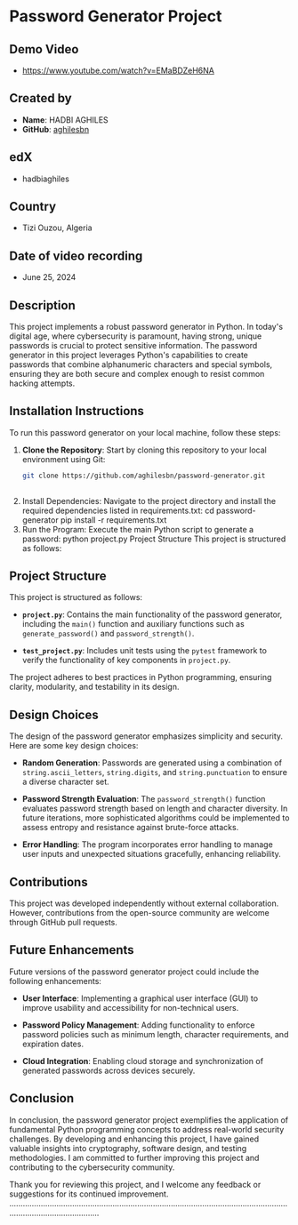 # Password Generator Project

## Demo Video
- https://www.youtube.com/watch?v=EMaBDZeH6NA

## Created by
- **Name**: HADBI AGHILES
- **GitHub**: [aghilesbn](https://github.com/aghilesbn)

## edX
- hadbiaghiles

## Country
- Tizi Ouzou, Algeria

## Date of video recording
- June 25, 2024

## Description
This project implements a robust password generator in Python. In today's digital age, where cybersecurity is paramount, having strong, unique passwords is crucial to protect sensitive information. The password generator in this project leverages Python's capabilities to create passwords that combine alphanumeric characters and special symbols, ensuring they are both secure and complex enough to resist common hacking attempts.

## Installation Instructions
To run this password generator on your local machine, follow these steps:

1. **Clone the Repository**: Start by cloning this repository to your local environment using Git:
   ```bash
   git clone https://github.com/aghilesbn/password-generator.git
 
2. Install Dependencies: Navigate to the project directory and install the required dependencies listed in requirements.txt:
    cd password-generator
    pip install -r requirements.txt
3. Run the Program: Execute the main Python script to generate a password:
   python project.py
Project Structure
This project is structured as follows:


## Project Structure
This project is structured as follows:

- **`project.py`**: Contains the main functionality of the password generator, including the `main()` function and auxiliary functions such as `generate_password()` and `password_strength()`.

- **`test_project.py`**: Includes unit tests using the `pytest` framework to verify the functionality of key components in `project.py`.

The project adheres to best practices in Python programming, ensuring clarity, modularity, and testability in its design.

## Design Choices
The design of the password generator emphasizes simplicity and security. Here are some key design choices:

- **Random Generation**: Passwords are generated using a combination of `string.ascii_letters`, `string.digits`, and `string.punctuation` to ensure a diverse character set.

- **Password Strength Evaluation**: The `password_strength()` function evaluates password strength based on length and character diversity. In future iterations, more sophisticated algorithms could be implemented to assess entropy and resistance against brute-force attacks.

- **Error Handling**: The program incorporates error handling to manage user inputs and unexpected situations gracefully, enhancing reliability.

## Contributions
This project was developed independently without external collaboration. However, contributions from the open-source community are welcome through GitHub pull requests.

## Future Enhancements
Future versions of the password generator project could include the following enhancements:

- **User Interface**: Implementing a graphical user interface (GUI) to improve usability and accessibility for non-technical users.

- **Password Policy Management**: Adding functionality to enforce password policies such as minimum length, character requirements, and expiration dates.

- **Cloud Integration**: Enabling cloud storage and synchronization of generated passwords across devices securely.

## Conclusion
In conclusion, the password generator project exemplifies the application of fundamental Python programming concepts to address real-world security challenges. By developing and enhancing this project, I have gained valuable insights into cryptography, software design, and testing methodologies. I am committed to further improving this project and contributing to the cybersecurity community.

Thank you for reviewing this project, and I welcome any feedback or suggestions for its continued improvement.
....................................................................................................................................................................
